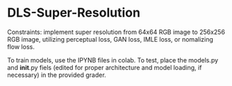 # DLS-Super-Resolution

Constraints: implement super resolution from 64x64 RGB image to 256x256 RGB image, utilizing perceptual loss, GAN loss, IMLE loss, or nomalizing flow loss.

To train models, use the IPYNB files in colab. To test, place the models.py and __init__.py fiels (edited for proper architecture and model loading, if necessary) in the provided grader.
